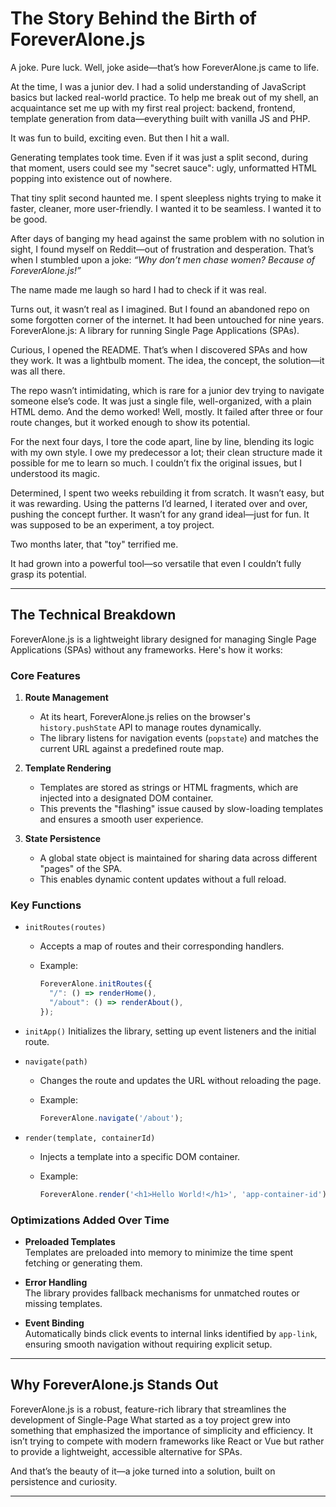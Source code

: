 # The Story Behind the Birth of ForeverAlone.js  

A joke. Pure luck. Well, joke aside—that’s how ForeverAlone.js came to life.  

At the time, I was a junior dev. I had a solid understanding of JavaScript basics but lacked real-world practice. To help me break out of my shell, an acquaintance set me up with my first real project: backend, frontend, template generation from data—everything built with vanilla JS and PHP.  

It was fun to build, exciting even. But then I hit a wall.  

Generating templates took time. Even if it was just a split second, during that moment, users could see my "secret sauce": ugly, unformatted HTML popping into existence out of nowhere.  

That tiny split second haunted me. I spent sleepless nights trying to make it faster, cleaner, more user-friendly. I wanted it to be seamless. I wanted it to be good.  

After days of banging my head against the same problem with no solution in sight, I found myself on Reddit—out of frustration and desperation. That’s when I stumbled upon a joke: *“Why don’t men chase women? Because of ForeverAlone.js!”*  

The name made me laugh so hard I had to check if it was real.  

Turns out, it wasn’t real as I imagined. But I found an abandoned repo on some forgotten corner of the internet. It had been untouched for nine years. ForeverAlone.js: A library for running Single Page Applications (SPAs).  

Curious, I opened the README. That’s when I discovered SPAs and how they work. It was a lightbulb moment. The idea, the concept, the solution—it was all there.  

The repo wasn’t intimidating, which is rare for a junior dev trying to navigate someone else’s code. It was just a single file, well-organized, with a plain HTML demo. And the demo worked! Well, mostly. It failed after three or four route changes, but it worked enough to show its potential.  

For the next four days, I tore the code apart, line by line, blending its logic with my own style. I owe my predecessor a lot; their clean structure made it possible for me to learn so much. I couldn’t fix the original issues, but I understood its magic.  

Determined, I spent two weeks rebuilding it from scratch. It wasn’t easy, but it was rewarding. Using the patterns I’d learned, I iterated over and over, pushing the concept further. It wasn’t for any grand ideal—just for fun. It was supposed to be an experiment, a toy project.  

Two months later, that "toy" terrified me.  

It had grown into a powerful tool—so versatile that even I couldn’t fully grasp its potential.  

---

## The Technical Breakdown  

ForeverAlone.js is a lightweight library designed for managing Single Page Applications (SPAs) without any frameworks. Here's how it works:  

### **Core Features**

1. **Route Management**  
   - At its heart, ForeverAlone.js relies on the browser's `history.pushState` API to manage routes dynamically.  
   - The library listens for navigation events (`popstate`) and matches the current URL against a predefined route map.  

2. **Template Rendering**  
   - Templates are stored as strings or HTML fragments, which are injected into a designated DOM container.  
   - This prevents the "flashing" issue caused by slow-loading templates and ensures a smooth user experience.  

3. **State Persistence**  
   - A global state object is maintained for sharing data across different "pages" of the SPA.  
   - This enables dynamic content updates without a full reload.  

### **Key Functions**

- `initRoutes(routes)`
  - Accepts a map of routes and their corresponding handlers.  
  - Example:  

    ```javascript
    ForeverAlone.initRoutes({
      "/": () => renderHome(),
      "/about": () => renderAbout(),
    });
    ```  

- `initApp()` Initializes the library, setting up event listeners and the initial route.

- `navigate(path)`
  - Changes the route and updates the URL without reloading the page.  
  - Example:

    ```javascript
    ForeverAlone.navigate('/about');
    ```  

- `render(template, containerId)`
  - Injects a template into a specific DOM container.  
  - Example:  

    ```javascript
    ForeverAlone.render('<h1>Hello World!</h1>', 'app-container-id');
    ```  

### **Optimizations Added Over Time**

- **Preloaded Templates**  
   Templates are preloaded into memory to minimize the time spent fetching or generating them.  

- **Error Handling**  
   The library provides fallback mechanisms for unmatched routes or missing templates.  

- **Event Binding**  
   Automatically binds click events to internal links identified by `app-link`, ensuring smooth navigation without requiring explicit setup.  

---

## Why ForeverAlone.js Stands Out  

ForeverAlone.js is a robust, feature-rich library that streamlines the development of Single-Page
What started as a toy project grew into something that emphasized the importance of simplicity and efficiency. It isn’t trying to compete with modern frameworks like React or Vue but rather to provide a lightweight, accessible alternative for SPAs.  

And that’s the beauty of it—a joke turned into a solution, built on persistence and curiosity.  

---
